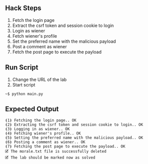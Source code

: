 ## Hack Steps

1. Fetch the login page
2. Extract the csrf token and session cookie to login
3. Login as wiener
4. Fetch wiener's profile
5. Set the preferred name with the malicious payload
6. Post a comment as wiener
7. Fetch the post page to execute the payload

## Run Script

1. Change the URL of the lab
2. Start script

```
~$ python main.py
```

## Expected Output

```
⦗1⦘ Fetching the login page.. OK
⦗2⦘ Extracting the csrf token and session cookie to login.. OK
⦗3⦘ Logging in as wiener.. OK
⦗4⦘ Fetching wiener's profile.. OK
⦗5⦘ Setting the preferred name with the malicious payload.. OK
⦗6⦘ Posting a comment as wiener.. OK
⦗7⦘ Fetching the post page to execute the payload.. OK
🗹 The morale.txt file is successfully deleted
🗹 The lab should be marked now as solved
```
